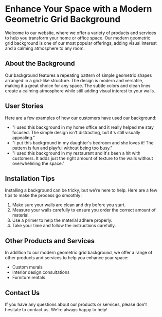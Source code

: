 <!--font:Montserrat-->

# Enhance Your Space with a Modern Geometric Grid Background

Welcome to our website, where we offer a variety of products and services to help you transform your home or office space. Our modern geometric grid background is one of our most popular offerings, adding visual interest and a calming atmosphere to any room.

## About the Background

Our background features a repeating pattern of simple geometric shapes arranged in a grid-like structure. The design is modern and versatile, making it a great choice for any space. The subtle colors and clean lines create a calming atmosphere while still adding visual interest to your walls.

## User Stories

Here are a few examples of how our customers have used our background:

- "I used this background in my home office and it really helped me stay focused. The simple design isn't distracting, but it's still visually appealing."
- "I put this background in my daughter's bedroom and she loves it! The pattern is fun and playful without being too busy."
- "I used this background in my restaurant and it's been a hit with customers. It adds just the right amount of texture to the walls without overwhelming the space."

## Installation Tips

Installing a background can be tricky, but we're here to help. Here are a few tips to make the process go smoothly:

1. Make sure your walls are clean and dry before you start.
2. Measure your walls carefully to ensure you order the correct amount of material.
3. Use a primer to help the material adhere properly.
4. Take your time and follow the instructions carefully.

## Other Products and Services

In addition to our modern geometric grid background, we offer a range of other products and services to help you enhance your space:

- Custom murals
- Interior design consultations
- Furniture rentals

## Contact Us

If you have any questions about our products or services, please don't hesitate to contact us. We're always happy to help!

<!--

Write me content for website with wallpaper which alt text is:

"A wallpaper with a repeating pattern of simple geometric shapes, arranged in a grid-like structure."

The name/title of the page should not be 1:1 copy of the alt text but rather a real content of the website which is using this wallpaper.

- Use markdown format 
- Start with heading
- Heading should be short and concise
- The content should look like a real website 
- The website should not be about the wallpaper, wallpaper is just a related background
- Heading should be contain work "wallpaper" or "background"
- Include real sections like references, contact, user stories, etc. use things relevant to the page purpose.
- Feel free to use structure like headings, bullets, numbering, blockquotes, paragraphs, horizontal lines, etc.
- You can use formatting like bold or _italic_
- You can include UTF-8 emojis
- Links should be only #hash anchors (and you can refer to the document itself)
- Do not include images


---


# Geometric Grid Wallpaper Background

Welcome to our website! We offer a variety of products and services to help you enhance your home or office space. Our geometric grid wallpaper background is one of our most popular offerings. 

## About the Wallpaper

Our wallpaper features a repeating pattern of simple geometric shapes arranged in a grid-like structure. The design is modern and versatile, making it a great choice for any room. The subtle colors and clean lines create a calming atmosphere while still adding visual interest to your space.

## User Stories

Here are a few examples of how our customers have used our wallpaper:

- "I used this wallpaper in my home office and it really helped me stay focused. The simple design isn't distracting, but it's still visually appealing."
- "I put this wallpaper in my daughter's bedroom and she loves it! The pattern is fun and playful without being too busy."
- "I used this wallpaper in my restaurant and it's been a hit with customers. It adds just the right amount of texture to the walls without overwhelming the space."

## Installation Tips

Installing wallpaper can be tricky, but we're here to help. Here are a few tips to make the process go smoothly:

1. Make sure your walls are clean and dry before you start.
2. Measure your walls carefully to ensure you order the correct amount of wallpaper.
3. Use a wallpaper primer to help the paper adhere properly.
4. Take your time and follow the instructions carefully.

## References

Check out some of our other products and services:

- [Custom murals](#)
- [Interior design consultations](#)
- [Furniture rentals](#)

## Contact Us

If you have any questions about our products or services, please don't hesitate to [contact us](#). We're always happy to help!


---


Heading should not include word "wallpaper". The website should not be about the wallpaper itself, wallpaper is just a related background, rewrite whole content.


---


# Enhance Your Space with a Modern Geometric Grid Background

Welcome to our website, where we offer a variety of products and services to help you transform your home or office space. Our modern geometric grid background is one of our most popular offerings, adding visual interest and a calming atmosphere to any room.

## About the Background

Our background features a repeating pattern of simple geometric shapes arranged in a grid-like structure. The design is modern and versatile, making it a great choice for any space. The subtle colors and clean lines create a calming atmosphere while still adding visual interest to your walls.

## User Stories

Here are a few examples of how our customers have used our background:

- "I used this background in my home office and it really helped me stay focused. The simple design isn't distracting, but it's still visually appealing."
- "I put this background in my daughter's bedroom and she loves it! The pattern is fun and playful without being too busy."
- "I used this background in my restaurant and it's been a hit with customers. It adds just the right amount of texture to the walls without overwhelming the space."

## Installation Tips

Installing a background can be tricky, but we're here to help. Here are a few tips to make the process go smoothly:

1. Make sure your walls are clean and dry before you start.
2. Measure your walls carefully to ensure you order the correct amount of material.
3. Use a primer to help the material adhere properly.
4. Take your time and follow the instructions carefully.

## Other Products and Services

In addition to our modern geometric grid background, we offer a range of other products and services to help you enhance your space:

- Custom murals
- Interior design consultations
- Furniture rentals

## Contact Us

If you have any questions about our products or services, please don't hesitate to contact us. We're always happy to help!

-->
